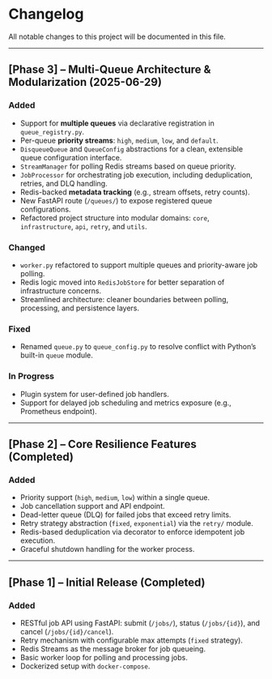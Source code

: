 # Changelog

All notable changes to this project will be documented in this file.

---

## [Phase 3] – Multi-Queue Architecture & Modularization (2025-06-29)

### Added
- Support for **multiple queues** via declarative registration in `queue_registry.py`.
- Per-queue **priority streams**: `high`, `medium`, `low`, and `default`.
- `DisqueueQueue` and `QueueConfig` abstractions for a clean, extensible queue configuration interface.
- `StreamManager` for polling Redis streams based on queue priority.
- `JobProcessor` for orchestrating job execution, including deduplication, retries, and DLQ handling.
- Redis-backed **metadata tracking** (e.g., stream offsets, retry counts).
- New FastAPI route (`/queues/`) to expose registered queue configurations.
- Refactored project structure into modular domains: `core`, `infrastructure`, `api`, `retry`, and `utils`.

### Changed
- `worker.py` refactored to support multiple queues and priority-aware job polling.
- Redis logic moved into `RedisJobStore` for better separation of infrastructure concerns.
- Streamlined architecture: cleaner boundaries between polling, processing, and persistence layers.

### Fixed
- Renamed `queue.py` to `queue_config.py` to resolve conflict with Python’s built-in `queue` module.

### In Progress
- Plugin system for user-defined job handlers.
- Support for delayed job scheduling and metrics exposure (e.g., Prometheus endpoint).

---

## [Phase 2] – Core Resilience Features (Completed)

### Added
- Priority support (`high`, `medium`, `low`) within a single queue.
- Job cancellation support and API endpoint.
- Dead-letter queue (DLQ) for failed jobs that exceed retry limits.
- Retry strategy abstraction (`fixed`, `exponential`) via the `retry/` module.
- Redis-based deduplication via decorator to enforce idempotent job execution.
- Graceful shutdown handling for the worker process.

---

## [Phase 1] – Initial Release (Completed)

### Added
- RESTful job API using FastAPI: submit (`/jobs/`), status (`/jobs/{id}`), and cancel (`/jobs/{id}/cancel`).
- Retry mechanism with configurable max attempts (`fixed` strategy).
- Redis Streams as the message broker for job queueing.
- Basic worker loop for polling and processing jobs.
- Dockerized setup with `docker-compose`.